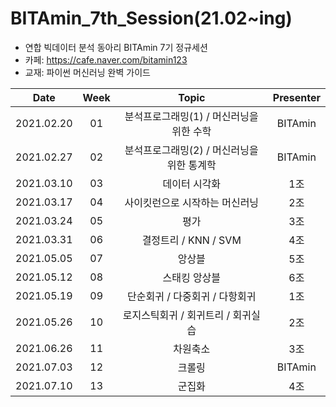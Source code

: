 # BITAmin_7th_Session(21.02~ing)
* 연합 빅데이터 분석 동아리 BITAmin 7기 정규세션
* 카페: https://cafe.naver.com/bitamin123
* 교재: 파이썬 머신러닝 완벽 가이드

|       Date       | Week | Topic | Presenter |
|:----------------:|:----------------------------------------:|:----------:|:----------: 
| 2021.02.20 | 01 | 분석프로그래밍(1) / 머신러닝을 위한 수학 | BITAmin |
| 2021.02.27 | 02 | 분석프로그래밍(2) / 머신러닝을 위한 통계학 | BITAmin |
| 2021.03.10 | 03 | 데이터 시각화 | 1조 |
| 2021.03.17 | 04 | 사이킷런으로 시작하는 머신러닝 | 2조 |
| 2021.03.24 | 05 | 평가 | 3조 |
| 2021.03.31 | 06 | 결정트리 / KNN / SVM | 4조 |
| 2021.05.05 | 07 | 앙상블 | 5조 |
| 2021.05.12 | 08 | 스태킹 앙상블 | 6조 |
| 2021.05.19 | 09 | 단순회귀 / 다중회귀 / 다항회귀 | 1조 |
| 2021.05.26 | 10 | 로지스틱회귀 / 회귀트리 / 회귀실습 | 2조 |
| 2021.06.26 | 11 | 차원축소 | 3조 |
| 2021.07.03 | 12 | 크롤링 | BITAmin |
| 2021.07.10 | 13 | 군집화 | 4조 |
